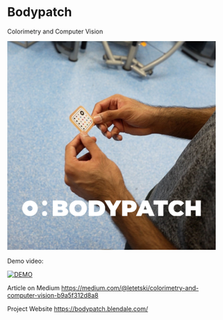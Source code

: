 # Bodypatch 

Colorimetry and Computer Vision

 <img alt="KiCad 3d View:" src="https://raw.githubusercontent.com/sanderlt/bodypatch/main/hands_and_patch.jpg"  width='480'>

Demo video:

[![DEMO](https://img.youtube.com/vi/iYU6fqf6X8M/0.jpg)](https://www.youtube.com/shorts/iYU6fqf6X8M)


Article on Medium https://medium.com/@letetski/colorimetry-and-computer-vision-b9a5f312d8a8

Project Website https://bodypatch.blendale.com/
